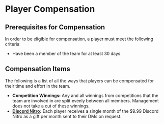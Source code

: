# Player Compensation

## Prerequisites for Compensation

In order to be eligible for compensation, a player must meet the following criteria:

- Have been a member of the team for at least 30 days

## Compensation Items

The following is a list of all the ways that players can be compensated for their time and effort in the team.

- **Competition Winnings:** Any and all winnings from competitions that the team are involved in are split evenly between all members. Management does not take a cut of these winnings.
- **[Discord Nitro](https://discord.com/nitro):** Each player receives a single month of the $9.99 Discord Nitro as a gift per month sent to their DMs on request.
